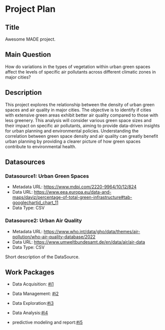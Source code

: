 # Project Plan

## Title
<!-- Give your project a short title. -->
Awesome MADE project.

## Main Question

How do variations in the types of vegetation within urban green spaces affect the levels of specific air pollutants across different climatic zones in major cities?


## Description

This project explores the relationship between the density of urban green spaces and air quality in major cities. The objective is to identify if cities with extensive green areas exhibit better air quality compared to those with less greenery. This analysis will consider various green space sizes and their impact on specific air pollutants, aiming to provide data-driven insights for urban planning and environmental policies.  Understanding the correlation between green space density and air quality can greatly benefit urban planning by providing a clearer picture of how green spaces contribute to environmental health.

## Datasources



### Datasource1: Urban Green Spaces
* Metadata URL: https://www.mdpi.com/2220-9964/10/12/824
* Data URL: https://www.eea.europa.eu/data-and-maps/daviz/percentage-of-total-green-infrastructure#tab-googlechartid_chart_11
* Data Type: CSV
### Datasource2: Urban Air Quality
* Metadata URL:  https://www.who.int/data/gho/data/themes/air-pollution/who-air-quality-database/2022
* Data URL: https://www.umweltbundesamt.de/en/data/air/air-data
* Data Type: CSV

Short description of the DataSource.

## Work Packages

*  Data Acquisition: [#i1][i1]

  [i1]: https://github.com/Mahshidaf/Project-Work-1-mahshid-afshari/issues/1
  
*  Data Management: [#i2][i2]

    [i2]: https://github.com/Mahshidaf/Project-Work-1-mahshid-afshari/issues/2

*  Data Exploration:[#i3][i3]

  [i3]: https://github.com/Mahshidaf/Project-Work-1-mahshid-afshari/issues/3
  
*  Data Analysis:[#i4][i4]

    [i4]: https://github.com/Mahshidaf/Project-Work-1-mahshid-afshari/issues/4
   
*  predictive modeling and report:[#i5][i5]

  [i5]: https://github.com/Mahshidaf/Project-Work-1-mahshid-afshari/issues/5
